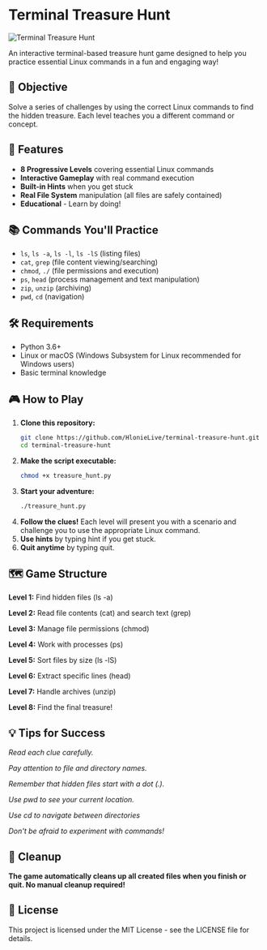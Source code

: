 # Terminal Treasure Hunt

![Terminal Treasure Hunt](https://img.shields.io/badge/Linux-Commands-Practice?style=for-the-badge&logo=linux&color=orange)

An interactive terminal-based treasure hunt game designed to help you practice essential Linux commands in a fun and engaging way!

## 🎯 Objective

Solve a series of challenges by using the correct Linux commands to find the hidden treasure. Each level teaches you a different command or concept.

## 🚀 Features

- **8 Progressive Levels** covering essential Linux commands
- **Interactive Gameplay** with real command execution
- **Built-in Hints** when you get stuck
- **Real File System** manipulation (all files are safely contained)
- **Educational** - Learn by doing!

## 📚 Commands You'll Practice

- `ls`, `ls -a`, `ls -l`, `ls -lS` (listing files)
- `cat`, `grep` (file content viewing/searching)
- `chmod`, `./` (file permissions and execution)
- `ps`, `head` (process management and text manipulation)
- `zip`, `unzip` (archiving)
- `pwd`, `cd` (navigation)

## 🛠️ Requirements

- Python 3.6+
- Linux or macOS (Windows Subsystem for Linux recommended for Windows users)
- Basic terminal knowledge

## 🎮 How to Play

1. **Clone this repository:**
   ```bash
   git clone https://github.com/HlonieLive/terminal-treasure-hunt.git
   cd terminal-treasure-hunt

2. **Make the script executable:**
   ```bash
   chmod +x treasure_hunt.py

3. **Start your adventure:**
   ```bash
   ./treasure_hunt.py
4. **Follow the clues!**
   Each level will present you with a scenario and challenge you to use the appropriate Linux command.
5. **Use hints** by typing hint if you get stuck.
6. **Quit anytime** by typing quit.

## 🗺️ Game Structure

**Level 1:** Find hidden files (ls -a)

**Level 2:** Read file contents (cat) and search text (grep)

**Level 3:** Manage file permissions (chmod)

**Level 4:** Work with processes (ps)

**Level 5:** Sort files by size (ls -lS)

**Level 6:** Extract specific lines (head)

**Level 7:** Handle archives (unzip)

**Level 8:** Find the final treasure!

## 💡 Tips for Success

*Read each clue carefully.*

*Pay attention to file and directory names.*

*Remember that hidden files start with a dot (.).*

*Use pwd to see your current location.*

*Use cd to navigate between directories*

*Don't be afraid to experiment with commands!*

## 🧹 Cleanup

**The game automatically cleans up all created files when you finish or quit. No manual cleanup required!**

## 📜 License

This project is licensed under the MIT License - see the LICENSE file for details.
